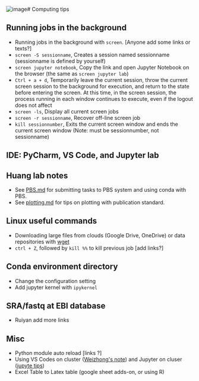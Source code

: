 ![image](https://github.com/StatBiomed/sbms-server/assets/64261429/a984007d-24e6-42d5-9e85-a4601abe46bc)# Computing tips

## Running jobs in the background
* Running jobs in the background with `screen`. [Anyone add some links or texts?]
* `screen -S sessionname`, Creates a session named sessionname (sessionname is defined by yourself)
* `screen jupyter notebook`, Copy the link and open Jupyter Notebook on the browser (the same as `screen jupyter lab`)
* `Ctrl + a + d`, Temporarily leave the current session, throw the current screen session to the background for execution, and return to the state before entering the screen. At this time, in the screen session, the process running in each window 	continues to execute, even if the logout does not affect
* `screen -ls`, Display all current screen jobs
* `screen -r sessionname`, Recover off-line screen job
* `kill sessionnumber`, Exits the current screen window and ends the current screen window (Note: must be sessionnumber, not sessionname)

## IDE: PyCharm, VS Code, and Jupyter lab

## Huang lab notes
* See [PBS.md](https://github.com/StatBiomed/YHLab-guide/blob/master/PBS.md) for submitting tasks to PBS system and using conda with PBS. 
* See [plotting.md](https://github.com/StatBiomed/HuangLab-onboarding/tree/master/plotting.md) for tips on plotting with publication standard.

## Linux useful commands
* Downloading large files from clouds (Google Drive, OneDrive) or data repositories with [wget](https://github.com/huangyh09/codingnotes/blob/master/wget_cloud.md)
* `ctrl + Z`, followed by `kill %%` to kill previous job [add links?]

## Conda environment directory
* Change the configuration setting
* Add jupyter kernel with `ipykernel`

## SRA/fastq at EBI database
* Ruiyan add more links 

## Misc
* Python module auto reload [links ?]
* Using VS Codes on cluster ([Weizhong's note](https://dirt-fig-392.notion.site/Using-vscode-on-a-high-performance-cluster-400ddd3549b340ce9041f14c8616be9a?pvs=4)) and Jupyter on cluser ([jupyte tips](https://github.com/StatBiomed/sbms-server/blob/master/Jupyterlab.md#using-jupyter-on-computing-node-of-a-cluster))
* Excel Table to Latex table (google sheet adds-on, or using R)
